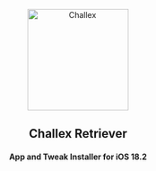 <p align="center">
<img src="https://xookz.com/challex-images/challexlogo.png" alt="Challex" height="180" width="180"/>
</p>
<h2 align="center">Challex Retriever</h2>
<h4 align="center">App and Tweak Installer for iOS 18.2</h4>
